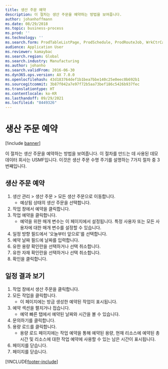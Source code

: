 ```yaml
---
title: 생산 주문 예약
description: 이 절차는 생산 주문을 예약하는 방법을 보여줍니다.
author: johanhoffmann
ms.date: 08/29/2018
ms.topic: business-process
ms.prod: ''
ms.technology: ''
ms.search.form: ProdTableListPage, ProdSchedule, ProdRouteJob, WrkCtrCapResSum, ProdRouteJobSched, ProductionOrderScheduleDetails
audience: Application User
ms.reviewer: kamaybac
ms.search.region: Global
ms.search.industry: Manufacturing
ms.author: johanho
ms.search.validFrom: 2016-06-30
ms.dyn365.ops.version: AX 7.0.0
ms.openlocfilehash: 43d183764def1b1bea7bbe140c25e0eec0b692b1
ms.sourcegitcommit: 3b87f042a7e97f72b5aa73bef186c5426b937fec
ms.translationtype: HT
ms.contentlocale: ko-KR
ms.lasthandoff: 09/29/2021
ms.locfileid: "8449326"
---
```

# <a name="schedule-a-production-order"></a>생산 주문 예약

[!include [banner](../../includes/banner.md)]

이 절차는 생산 주문을 예약하는 방법을 보여줍니다. 이 절차를 만드는 데 사용된 데모 데이터 회사는 USMF입니다. 이것은 생산 주문 수명 주기를 설명하는 7가지 절차 중 3번째입니다.


## <a name="schedule-a-production-order"></a>생산 주문 예약
1. 생산 관리 > 생산 주문 > 모든 생산 주문으로 이동합니다.
    * 예상됨 상태의 생산 주문을 선택합니다.  
2. 작업 창에서 예약을 클릭합니다.
3. 작업 예약을 클릭합니다.
    * 예약을 위한 매개 변수는 이 페이지에서 설정됩니다. 특정 사용자 또는 모든 사용자에 대한 매개 변수를 설정할 수 있습니다.  
4. 일정 방향 필드에서 '오늘부터 앞으로'를 선택합니다.
5. 예약 날짜 필드에 날짜를 입력합니다.
6. 유한 용량 확인란을 선택하거나 선택 취소합니다.
7. 유한 자재 확인란을 선택하거나 선택 취소합니다.
8. 확인을 클릭합니다.

## <a name="view-the-scheduling-results"></a>일정 결과 보기
1. 작업 창에서 생산 주문을 클릭합니다.
2. 모든 작업을 클릭합니다.
    * 이 페이지에는 방금 생성한 예약된 작업이 표시됩니다.  
3. 예약 섹션을 펼치거나 접습니다.
    * 예약 빠른 탭에서 예약된 날짜와 시간을 볼 수 있습니다.  
4. 문의하기를 클릭합니다.
5. 용량 로드를 클릭합니다.
    * 용량 로드 페이지에는 작업 예약을 통해 예약된 용량, 현재 리소스에 예약된 총 시간 및 리소스에 대한 작업 예약에 사용할 수 있는 남은 시간이 표시됩니다.  
6. 페이지를 닫습니다.
7. 페이지를 닫습니다.



[!INCLUDE[footer-include](../../../includes/footer-banner.md)]